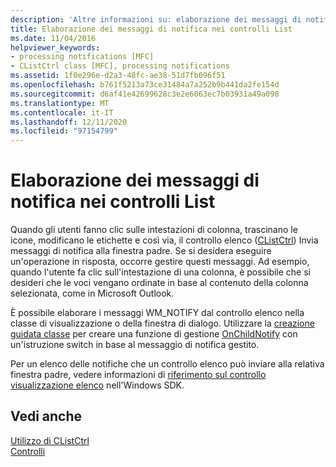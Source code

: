 ```yaml
---
description: 'Altre informazioni su: elaborazione dei messaggi di notifica nei controlli elenco'
title: Elaborazione dei messaggi di notifica nei controlli List
ms.date: 11/04/2016
helpviewer_keywords:
- processing notifications [MFC]
- CListCtrl class [MFC], processing notifications
ms.assetid: 1f0e296e-d2a3-48fc-ae38-51d7fb096f51
ms.openlocfilehash: b761f5213a73ce31484a7a252b9b441da2fe154d
ms.sourcegitcommit: d6af41e42699628c3e2e6063ec7b03931a49a098
ms.translationtype: MT
ms.contentlocale: it-IT
ms.lasthandoff: 12/11/2020
ms.locfileid: "97154799"
---
```

# <a name="processing-notification-messages-in-list-controls"></a>Elaborazione dei messaggi di notifica nei controlli List

Quando gli utenti fanno clic sulle intestazioni di colonna, trascinano le icone, modificano le etichette e così via, il controllo elenco ([CListCtrl](../mfc/reference/clistctrl-class.md)) Invia messaggi di notifica alla finestra padre. Se si desidera eseguire un'operazione in risposta, occorre gestire questi messaggi. Ad esempio, quando l'utente fa clic sull'intestazione di una colonna, è possibile che si desideri che le voci vengano ordinate in base al contenuto della colonna selezionata, come in Microsoft Outlook.

È possibile elaborare i messaggi WM_NOTIFY dal controllo elenco nella classe di visualizzazione o della finestra di dialogo. Utilizzare la [creazione guidata classe](reference/mfc-class-wizard.md) per creare una funzione di gestione [OnChildNotify](../mfc/reference/cwnd-class.md#onchildnotify) con un'istruzione switch in base al messaggio di notifica gestito.

Per un elenco delle notifiche che un controllo elenco può inviare alla relativa finestra padre, vedere informazioni di [riferimento sul controllo visualizzazione elenco](/windows/win32/Controls/list-view-control-reference) nell'Windows SDK.

## <a name="see-also"></a>Vedi anche

[Utilizzo di CListCtrl](../mfc/using-clistctrl.md)<br/>
[Controlli](../mfc/controls-mfc.md)
